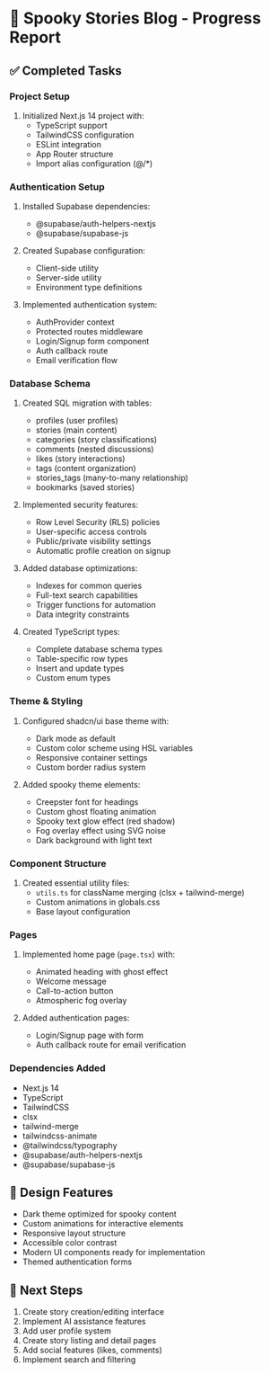 # 🏰 Spooky Stories Blog - Progress Report

## ✅ Completed Tasks

### Project Setup

1. Initialized Next.js 14 project with:
   - TypeScript support
   - TailwindCSS configuration
   - ESLint integration
   - App Router structure
   - Import alias configuration (@/\*)

### Authentication Setup

1. Installed Supabase dependencies:

   - @supabase/auth-helpers-nextjs
   - @supabase/supabase-js

2. Created Supabase configuration:

   - Client-side utility
   - Server-side utility
   - Environment type definitions

3. Implemented authentication system:
   - AuthProvider context
   - Protected routes middleware
   - Login/Signup form component
   - Auth callback route
   - Email verification flow

### Database Schema

1. Created SQL migration with tables:

   - profiles (user profiles)
   - stories (main content)
   - categories (story classifications)
   - comments (nested discussions)
   - likes (story interactions)
   - tags (content organization)
   - stories_tags (many-to-many relationship)
   - bookmarks (saved stories)

2. Implemented security features:

   - Row Level Security (RLS) policies
   - User-specific access controls
   - Public/private visibility settings
   - Automatic profile creation on signup

3. Added database optimizations:

   - Indexes for common queries
   - Full-text search capabilities
   - Trigger functions for automation
   - Data integrity constraints

4. Created TypeScript types:
   - Complete database schema types
   - Table-specific row types
   - Insert and update types
   - Custom enum types

### Theme & Styling

1. Configured shadcn/ui base theme with:

   - Dark mode as default
   - Custom color scheme using HSL variables
   - Responsive container settings
   - Custom border radius system

2. Added spooky theme elements:
   - Creepster font for headings
   - Custom ghost floating animation
   - Spooky text glow effect (red shadow)
   - Fog overlay effect using SVG noise
   - Dark background with light text

### Component Structure

1. Created essential utility files:
   - `utils.ts` for className merging (clsx + tailwind-merge)
   - Custom animations in globals.css
   - Base layout configuration

### Pages

1. Implemented home page (`page.tsx`) with:

   - Animated heading with ghost effect
   - Welcome message
   - Call-to-action button
   - Atmospheric fog overlay

2. Added authentication pages:
   - Login/Signup page with form
   - Auth callback route for email verification

### Dependencies Added

- Next.js 14
- TypeScript
- TailwindCSS
- clsx
- tailwind-merge
- tailwindcss-animate
- @tailwindcss/typography
- @supabase/auth-helpers-nextjs
- @supabase/supabase-js

## 🎨 Design Features

- Dark theme optimized for spooky content
- Custom animations for interactive elements
- Responsive layout structure
- Accessible color contrast
- Modern UI components ready for implementation
- Themed authentication forms

## 📝 Next Steps

1. Create story creation/editing interface
2. Implement AI assistance features
3. Add user profile system
4. Create story listing and detail pages
5. Add social features (likes, comments)
6. Implement search and filtering
